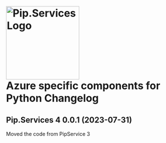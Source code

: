 # <img src="https://uploads-ssl.webflow.com/5ea5d3315186cf5ec60c3ee4/5edf1c94ce4c859f2b188094_logo.svg" alt="Pip.Services Logo" width="200"> <br/> Azure specific components for Python Changelog

## <a name="0.0.1"></a>Pip.Services 4 0.0.1 (2023-07-31)
Moved the code from PipService 3